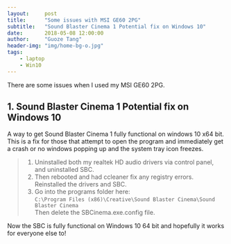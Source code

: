 ```yaml
---
layout:     post
title:      "Some issues with MSI GE60 2PG"
subtitle:   "Sound Blaster Cinema 1 Potential fix on Windows 10"
date:       2018-05-08 12:00:00
author:     "Guoze Tang"
header-img: "img/home-bg-o.jpg"
tags:
    - laptop 
    - Win10
---
```


There are some issues when I used my MSI GE60 2PG.  

## 1. Sound Blaster Cinema 1 Potential fix on Windows 10  
A way to get Sound Blaster Cinema 1 fully functional on windows 10 x64 bit. This is a fix for those that attempt to open the program and immediately get a crash or no windows popping up and the system tray icon freezes.

> 1. Uninstalled both my realtek HD audio drivers via control panel, and uninstalled SBC. 
> 2. Then rebooted and had ccleaner fix any registry errors. Reinstalled the drivers and SBC. 
> 3. Go into the programs folder here:   
 `C:\Program Files (x86)\Creative\Sound Blaster Cinema\Sound Blaster Cinema`  
  Then delete the SBCinema.exe.config file.

Now the SBC is fully functional on Windows 10 64 bit and hopefully it works for everyone else to!
